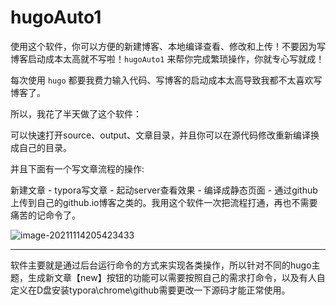 # hugoAuto1
使用这个软件，你可以方便的新建博客、本地编译查看、修改和上传！不要因为写博客启动成本太高就不写啦！`hugoAuto1` 来帮你完成繁琐操作，你就专心写就成！

每次使用 `hugo` 都要我费力输入代码、写博客的启动成本太高导致我都不太喜欢写博客了。

所以，我花了半天做了这个软件：

可以快速打开source、output、文章目录，并且你可以在源代码修改重新编译换成自己的目录。

并且下面有一个写文章流程的操作:

新建文章 - typora写文章 - 起动server查看效果 - 编译成静态页面 - 通过github上传到自己的github.io博客之类的。我用这个软件一次把流程打通，再也不需要痛苦的记命令了。

![image-20211114205423433](https://tvax3.sinaimg.cn/large/006rgJELly1gwez3p67lbj30bo089mzm.jpg)

---

软件主要就是通过后台运行命令的方式来实现各类操作，所以针对不同的hugo主题，生成新文章【new】按钮的功能可以需要按照自己的需求打命令，以及有人自定义在D盘安装typora\chrome\github需要更改一下源码才能正常使用。

